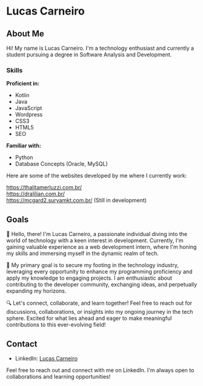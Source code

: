 # Lucas Carneiro

## About Me

Hi! My name is Lucas Carneiro. I'm a technology enthusiast and currently a student pursuing a degree in Software Analysis and Development.

### Skills

**Proficient in:**
- Kotlin
- Java
- JavaScript
- Wordpress
- CSS3
- HTML5
- SEO

**Familiar with:**
- Python
- Database Concepts (Oracle, MySQL)

Here are some of the websites developed by me where I currently work:

https://thalitamerluzzi.com.br/ <br>
https://dralilian.com.br/ <br>
https://mcgard2.suryamkt.com.br/ (Still in development)

## Goals

👋 Hello, there! I'm Lucas Carneiro, a passionate individual diving into the world of technology with a keen interest in development. Currently, I'm gaining valuable experience as a web development intern, where I'm honing my skills and immersing myself in the dynamic realm of tech.

🚀 My primary goal is to secure my footing in the technology industry, leveraging every opportunity to enhance my programming proficiency and apply my knowledge to engaging projects. I am enthusiastic about contributing to the developer community, exchanging ideas, and perpetually expanding my horizons.

🔍 Let's connect, collaborate, and learn together! Feel free to reach out for discussions, collaborations, or insights into my ongoing journey in the tech sphere. Excited for what lies ahead and eager to make meaningful contributions to this ever-evolving field!


## Contact

- LinkedIn: [Lucas Carneiro](https://www.linkedin.com/in/lucas-carneiro-da-silva/)

Feel free to reach out and connect with me on LinkedIn. I'm always open to collaborations and learning opportunities!

 
